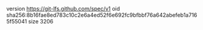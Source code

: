version https://git-lfs.github.com/spec/v1
oid sha256:8b16fae8ed783c10c2e6a4ed52f6e692fc9bfbbf76a642abefeb1a7165f55041
size 3206
